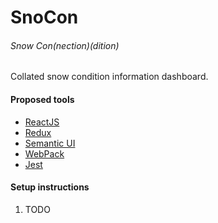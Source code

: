 SnoCon
======
###### Snow Con(nection)(dition)

Collated snow condition information dashboard.

#### Proposed tools
- [ReactJS](http://facebook.github.io/react/)
- [Redux](https://redux.js.org/)
- [Semantic UI](http://semantic-ui.com/)
- [WebPack](https://webpack.js.org/)
- [Jest](https://facebook.github.io/jest/)
 

#### Setup instructions
1. TODO
